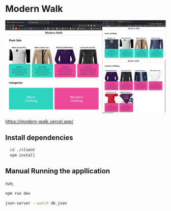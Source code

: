 #  Modern Walk
![My Image](ModernWalk.png)

https://modern-walk.vercel.app/

##  Install dependencies

```bash
  cd ./client
  npm install
```

## Manual Running the appllication

run;

```bash
npm run dev
```

```bash
json-server --watch db.json
```